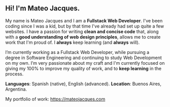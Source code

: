 ## Hi! I'm Mateo Jacques.

My name is Mateo Jacques and I am a **Fullstack Web Developer**. I've been coding since I was a kid, but by that time I've already had set up quite a few websites. I have a passion for writing **clean and concise code** that, along with a **good understanding of web design principles**, allows me to create work that I'm proud of. I **always** keep learning (and **always** will).

I’m currently working as a Fullstack Web Developer, while pursuing a degree in Software Engineering and continuing to study Web Development on my own. I’m very passionate about my craft and I'm currently focused on giving my 100% to improve my quality of work, and to **keep learning** in the process.

**Languages**: Spanish (native), English (advanced).
**Location**: Buenos Aires, Argentina.


My portfolio of work: https://mateojacques.com
